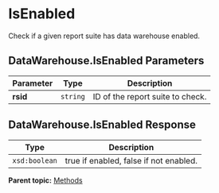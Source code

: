 # IsEnabled

Check if a given report suite has data warehouse enabled.

## DataWarehouse.IsEnabled Parameters

|Parameter|Type|Description|
|---------|----|-----------|
|**rsid** |`string` | ID of the report suite to check. |

## DataWarehouse.IsEnabled Response

|Type|Description|
|----|-----------|
|`xsd:boolean` | true if enabled, false if not enabled. |

**Parent topic:** [Methods](../methods/c_data_warehouse_methods.md)


